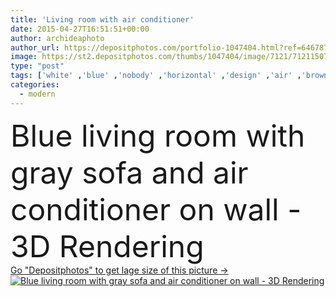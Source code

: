 ```yaml
---
title: 'Living room with air conditioner'
date: 2015-04-27T16:51:51+00:00
author: archideaphoto
author_url: https://depositphotos.com/portfolio-1047404.html?ref=64678756
image: https://st2.depositphotos.com/thumbs/1047404/image/7121/71211507/api_thumb_450.jpg?forcejpeg=true
type: "post"
tags: ['white' ,'blue' ,'nobody' ,'horizontal' ,'design' ,'air' ,'brown' ,'carpet' ,'modern' ,'gray' ,'architecture' ,'wall' ,'window' ,'lamp' ,'interior' ,'beige' ,'home' ,'with' ,'conditioner' ,'live' ,'furniture' ,'room' ,'floor' ,'living' ,'apartment' ,'sofa' ,'contemporary' ,'split' ,'couch' ,'cushion' ,'lounge' ,'livingroom' ,'air conditioner' ,'minimalist' ,'ar' ,'ambiente' ,'condicionado' ]
categories: 
  - modern
---
```

<div aling="center">
            <font size="60"> Blue living room with  gray sofa and air conditioner on wall - 3D Rendering</font>   
</div>
<div>
    <a href='https://st2.depositphotos.com/thumbs/1047404/image/7121/71211507/api_thumb_450.jpg?forcejpeg=true?ref=64678756' target=_blank > Go "Depositphotos" to get lage size of this picture ->
        <img href='https://st2.depositphotos.com/thumbs/1047404/image/7121/71211507/api_thumb_450.jpg?forcejpeg=true?ref=64678756' src='https://st2.depositphotos.com/1047404/7121/i/950/depositphotos_71211507-stock-photo-living-room-with-air-conditioner.jpg?forcejpeg=true' alt='Blue living room with  gray sofa and air conditioner on wall - 3D Rendering' >
    </a>
</div>
